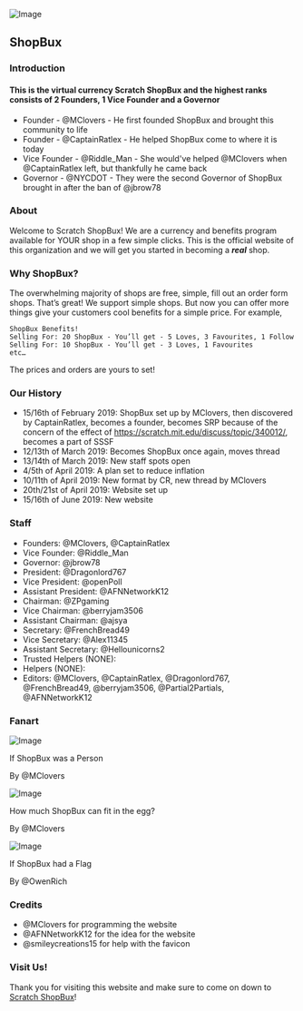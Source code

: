 ![Image](http://u.cubeupload.com/CaptainRatlex/4953B5A4807B49BF82BB.png)
## ShopBux

### Introduction

#### This is the virtual currency Scratch ShopBux and the highest ranks consists of 2 Founders, 1 Vice Founder and a Governor

- Founder - @MClovers - He first founded ShopBux and brought this community to life
- Founder - @CaptainRatlex - He helped ShopBux come to where it is today
- Vice Founder - @Riddle_Man - She would've helped @MClovers when @CaptainRatlex left, but thankfully he came back
- Governor - @NYCDOT - They were the second Governor of ShopBux brought in after the ban of @jbrow78

### About

Welcome to Scratch ShopBux! We are a currency and benefits program available for YOUR shop in a few simple clicks. This is the official website of this organization and we will get you started in becoming a _**real**_ shop.

### Why ShopBux?

The overwhelming majority of shops are free, simple, fill out an order form shops. That’s great! We support simple shops. But now you can offer more things give your customers cool benefits for a simple price. For example,

```
ShopBux Benefits!
Selling For: 20 ShopBux - You’ll get - 5 Loves, 3 Favourites, 1 Follow
Selling For: 10 ShopBux - You’ll get - 3 Loves, 1 Favourites
etc…
```

The prices and orders are yours to set!

### Our History

- 15/16th of February 2019: ShopBux set up by MClovers, then discovered by CaptainRatlex, becomes a founder, becomes SRP because of the concern of the effect of https://scratch.mit.edu/discuss/topic/340012/, becomes a part of SSSF
- 12/13th of March 2019: Becomes ShopBux once again, moves thread
- 13/14th of March 2019: New staff spots open
- 4/5th of April 2019: A plan set to reduce inflation
- 10/11th of April 2019: New format by CR, new thread by MClovers
- 20th/21st of April 2019: Website set up
- 15/16th of June 2019: New website

### Staff

- Founders: @MClovers, @CaptainRatlex
- Vice Founder: @Riddle_Man
- Governor: @jbrow78
- President: @Dragonlord767
- Vice President: @openPoll
- Assistant President: @AFNNetworkK12
- Chairman: @ZPgaming
- Vice Chairman: @berryjam3506
- Assistant Chairman: @ajsya
- Secretary: @FrenchBread49
- Vice Secretary: @Alex11345
- Assistant Secretary: @Hellounicorns2
- Trusted Helpers (NONE):
- Helpers (NONE):
- Editors: @MClovers, @CaptainRatlex, @Dragonlord767, @FrenchBread49, @berryjam3506, @Partial2Partials, @AFNNetworkK12

### Fanart

![Image](http://u.cubeupload.com/MCloverz/shopbuxfanart.png)

If ShopBux was a Person

By @MClovers

![Image](http://u.cubeupload.com/MCloverz/shopbuxfanart2.png)

How much ShopBux can fit in the egg?

By @MClovers

![Image](https://imagizer.imageshack.com/img924/7984/Uqenfu.png)

If ShopBux had a Flag

By @OwenRich

### Credits

- @MClovers for programming the website
- @AFNNetworkK12 for the idea for the website
- @smileycreations15 for help with the favicon

### Visit Us!
Thank you for visiting this website and make sure to come on down to [Scratch ShopBux](https://scratch.mit.edu/discuss/topic/347154/)!

